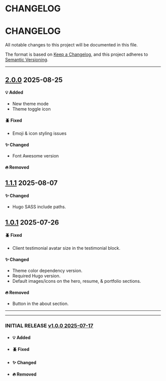 # CHANGELOG

# CHANGELOG

All notable changes to this project will be documented in this file.

The format is based on [Keep a Changelog](https://keepachangelog.com/en/1.1.0/),
and this project adheres to [Semantic Versioning](https://semver.org/spec/v2.0.0.html).

---

## [2.0.0] 2025-08-25
#### 💡 Added
- New theme mode
- Theme toggle icon
#### 🪲 Fixed
- Emoji & icon styling issues
#### ✨ Changed
- Font Awesome version
#### 🔥 Removed

## [1.1.1] 2025-08-07
#### ✨ Changed
- Hugo SASS include paths.

## [1.0.1] 2025-07-26
#### 🪲 Fixed
- Client testimonial avatar size in the testimonial block.
#### ✨ Changed
- Theme color dependency version.
- Required Hugo version.
- Default images/icons on the hero, resume, & portfolio sections.

#### 🔥 Removed
- Button in the about section.

---

---

### INITIAL RELEASE [v1.0.0 2025-07-17](https://github.com/logstacklabs/muxel/releases/tag/v1.0.0)
- #### 💡 Added
- #### 🪲 Fixed
- #### ✨ Changed
- #### 🔥 Removed

[2.0.0]: https://github.com/logstacklabs/muxel/releases/tag/v2.0.0
[1.1.1]: https://github.com/logstacklabs/muxel/releases/tag/v1.1.1
[1.0.1]: https://github.com/logstacklabs/muxel/releases/tag/v1.0.1
[1.0.0]: https://github.com/logstacklabs/muxel/releases/tag/v1.0.0
